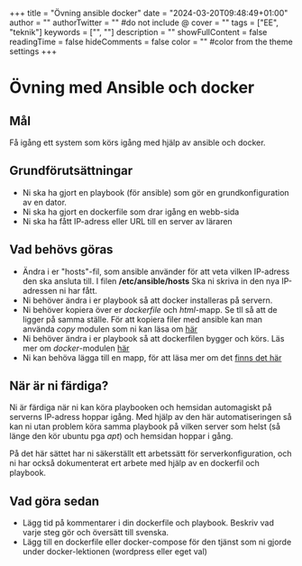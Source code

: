 +++
title = "Övning ansible docker"
date = "2024-03-20T09:48:49+01:00"
author = ""
authorTwitter = "" #do not include @
cover = ""
tags = ["EE", "teknik"]
keywords = ["", ""]
description = ""
showFullContent = false
readingTime = false
hideComments = false
color = "" #color from the theme settings
+++

# Övning med Ansible och docker

## Mål

Få igång ett system som körs igång med hjälp av ansible och docker.

## Grundförutsättningar

 - Ni ska ha gjort en playbook (för ansible) som gör en grundkonfiguration av en dator.
 - Ni ska ha gjort en dockerfile som drar igång en webb-sida
 - Ni ska ha fått IP-adress eller URL till en server av läraren

 ## Vad behövs göras

  - Ändra i er "hosts"-fil, som ansible använder för att veta vilken IP-adress den ska ansluta till. I filen **/etc/ansible/hosts** Ska ni skriva in den nya IP-adressen ni har fått.
   - Ni behöver ändra i er playbook så att docker installeras på servern.
   - Ni behöver kopiera över er *dockerfile* och *html*-mapp. Se tll så att de ligger på samma ställe. För att kopiera filer med ansible kan man använda *copy* modulen som ni kan läsa om [här](https://docs.ansible.com/ansible/latest/collections/ansible/builtin/copy_module.html) 
   - Ni behöver ändra i er playbook så att dockerfilen bygger och körs. Läs mer om *docker*-modulen [här](https://docs.ansible.com/ansible/latest/collections/community/docker/docsite/scenario_guide.html#ansible-collections-community-docker-docsite-scenario-guide) 
   - Ni kan behöva lägga till en mapp, för att läsa mer om det [finns det här](https://docs.ansible.com/ansible/latest/collections/ansible/builtin/file_module.html#examples)
       
## När är ni färdiga?
Ni är färdiga när ni kan köra playbooken och hemsidan automagiskt på serverns IP-adress hoppar igång. Med hjälp av den här automatiseringen så kan ni utan problem köra samma playbook på vilken server som helst (så länge den kör ubuntu pga *apt*) och hemsidan hoppar i gång. 

På det här sättet har ni säkerställt ett arbetssätt för serverkonfiguration, och ni har också dokumenterat ert arbete med hjälp av en dockerfil och playbook.

## Vad göra sedan

 - Lägg tid på kommentarer i din dockerfile och playbook. Beskriv vad varje steg gör och översätt till svenska.
 - Lägg till en dockerfile eller docker-compose för den tjänst som ni gjorde under docker-lektionen (wordpress eller eget val)